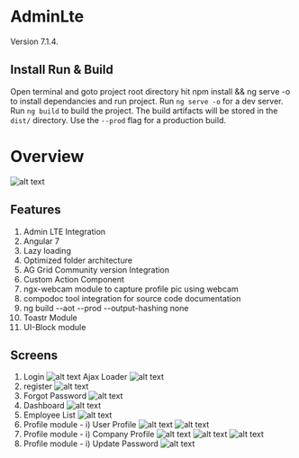 # AdminLte

Version 7.1.4.


## Install Run & Build
Open terminal and goto project root directory hit npm install && ng serve -o to install dependancies and run project.
Run `ng serve -o` for a dev server.
Run `ng build` to build the project. The build artifacts will be stored in the `dist/` directory. Use the `--prod` flag for a production build.

# Overview
![alt text](https://github.com/pravin02/admin-lte-starter-template/blob/master/screenshots/modules.png)

## Features
1) Admin LTE Integration
2) Angular 7
3) Lazy loading
4) Optimized folder architecture
5) AG Grid Community version Integration
6) Custom Action Component
7) ngx-webcam module to capture profile pic using webcam
8) compodoc tool integration for source code documentation
9) ng build --aot --prod --output-hashing none
10) Toastr Module
11) UI-Block module

## Screens
1) Login
![alt text](https://github.com/pravin02/admin-lte-starter-template/blob/master/screenshots/Login.png)
Ajax Loader
![alt text](https://github.com/pravin02/admin-lte-starter-template/blob/master/screenshots/Ajax-loader.png)
2) register
![alt text](https://github.com/pravin02/admin-lte-starter-template/blob/master/screenshots/Register.png)
3) Forgot Password
![alt text](https://github.com/pravin02/admin-lte-starter-template/blob/master/screenshots/Forgot-password.png)
4) Dashboard
![alt text](https://github.com/pravin02/admin-lte-starter-template/blob/master/screenshots/Dashboard.png)
5) Employee List
![alt text](https://github.com/pravin02/admin-lte-starter-template/blob/master/screenshots/Employee-List.png)
6) Profile module - i) User Profile
![alt text](https://github.com/pravin02/admin-lte-starter-template/blob/master/screenshots/User-Profile.png)
![alt text](https://github.com/pravin02/admin-lte-starter-template/blob/master/screenshots/Capture-profile-pic-from-webcam.png)
7) Profile module - i) Company Profile
![alt text](https://github.com/pravin02/admin-lte-starter-template/blob/master/screenshots/Company-profile.png)
![alt text](https://github.com/pravin02/admin-lte-starter-template/blob/master/screenshots/Company-profile-web-cam.png)
![alt text](https://github.com/pravin02/admin-lte-starter-template/blob/master/screenshots/Confirmation.png)
8) Profile module - i) Update Password
![alt text](https://github.com/pravin02/admin-lte-starter-template/blob/master/screenshots/Update-Password.png)

